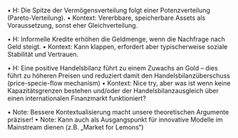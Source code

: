 • H: Die Spitze der Vermögensverteilung folgt einer Potenzverteilung (Pareto-Verteilung). 
• Kontext: Vererbbare, speicherbare Assets als Voraussetzung, sonst eher Gleichverteilung. 

• H: Informelle Kredite erhöhen die Geldmenge, wenn die Nachfrage nach Geld steigt. 
• Kontext: Kann klappen, erfordert aber typischerweise soziale Stabilität und Vertrauen.

• H: Eine positive Handelsbilanz führt zu einem Zuwachs an Gold – dies führt zu höheren 
Preisen und reduziert damit den Handelsbilanzüberschuss (price-specie-flow mechanism) 
• Kontext: Nice try, aber was ist wenn keine Kapazitätsgrenzen bestehen und/oder der 
Handelsbilanzausgleich über einen internationalen Finanzmarkt funktioniert? 

• Note: Bessere Kontextualisierung macht unsere theoretischen Argumente präziser! 
• Note: Kann auch als Ausgangspunkt für innovative Modelle im Mainstream dienen (z.B. 
„Market for Lemons“)